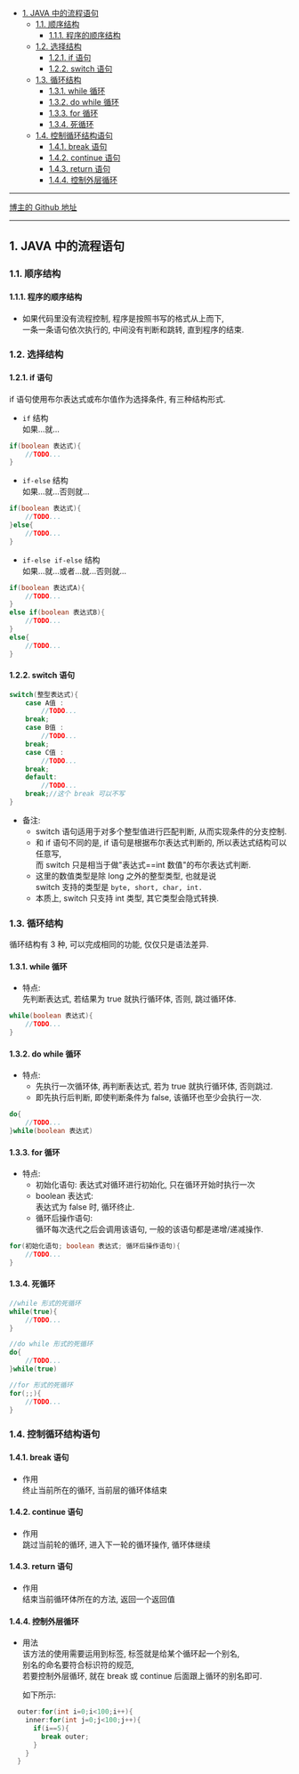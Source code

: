 <!-- TOC -->

- [1. JAVA 中的流程语句](#1-java-中的流程语句)
  - [1.1. 顺序结构](#11-顺序结构)
    - [1.1.1. 程序的顺序结构](#111-程序的顺序结构)
  - [1.2. 选择结构](#12-选择结构)
    - [1.2.1. if 语句](#121-if-语句)
    - [1.2.2. switch 语句](#122-switch-语句)
  - [1.3. 循环结构](#13-循环结构)
    - [1.3.1. while 循环](#131-while-循环)
    - [1.3.2. do while 循环](#132-do-while-循环)
    - [1.3.3. for 循环](#133-for-循环)
    - [1.3.4. 死循环](#134-死循环)
  - [1.4. 控制循环结构语句](#14-控制循环结构语句)
    - [1.4.1. break 语句](#141-break-语句)
    - [1.4.2. continue 语句](#142-continue-语句)
    - [1.4.3. return 语句](#143-return-语句)
    - [1.4.4. 控制外层循环](#144-控制外层循环)

<!-- /TOC -->

****
[博主的 Github 地址](https://github.com/leon9dragon)
****

## 1. JAVA 中的流程语句

### 1.1. 顺序结构

#### 1.1.1. 程序的顺序结构  
- 如果代码里没有流程控制, 程序是按照书写的格式从上而下,  
  一条一条语句依次执行的, 中间没有判断和跳转, 直到程序的结束.

### 1.2. 选择结构

#### 1.2.1. if 语句
if 语句使用布尔表达式或布尔值作为选择条件, 有三种结构形式.
- `if` 结构   
  如果...就...
```java
if(boolean 表达式){
    //TODO...
}
```

- `if-else` 结构     
  如果...就...否则就...
```java
if(boolean 表达式){
    //TODO...
}else{
    //TODO...
}
```

- `if-else if-else` 结构    
  如果...就...或者...就...否则就...
```java
if(boolean 表达式A){
    //TODO...
}
else if(boolean 表达式B){
    //TODO...
}
else{
    //TODO...
}
```

#### 1.2.2. switch 语句
```java
switch(整型表达式){
    case A值 :
        //TODO...
    break;
    case B值 :
        //TODO...
    break;
    case C值 :
        //TODO...
    break;
    default:
        //TODO...
    break;//这个 break 可以不写
}  
```
- 备注:  
  - switch 语句适用于对多个整型值进行匹配判断, 从而实现条件的分支控制.  
  - 和 if 语句不同的是, if 语句是根据布尔表达式判断的, 所以表达式结构可以任意写,    
  而 switch 只是相当于做"表达式==int 数值"的布尔表达式判断.  
  - 这里的数值类型是除 long 之外的整型类型, 也就是说  
  switch 支持的类型是 `byte, short, char, int.`  
  - 本质上, switch 只支持 int 类型, 其它类型会隐式转换.

### 1.3. 循环结构
循环结构有 3 种, 可以完成相同的功能, 仅仅只是语法差异.

#### 1.3.1. while 循环
- 特点:  
  先判断表达式, 若结果为 true 就执行循环体, 否则, 跳过循环体.

```java
while(boolean 表达式){
    //TODO...
}
```

#### 1.3.2. do while 循环
- 特点:  
  - 先执行一次循环体, 再判断表达式, 若为 true 就执行循环体, 否则跳过.  
  - 即先执行后判断, 即使判断条件为 false, 该循环也至少会执行一次.

```java
do{
    //TODO...
}while(boolean 表达式)
```

#### 1.3.3. for 循环
- 特点:  
  - 初始化语句: 
    表达式对循环进行初始化, 只在循环开始时执行一次
  - boolean 表达式:  
    表达式为 false 时, 循环终止.
  - 循环后操作语句:   
    循环每次迭代之后会调用该语句, 一般的该语句都是递增/递减操作.
```java
for(初始化语句; boolean 表达式; 循环后操作语句){
    //TODO...
}
```

#### 1.3.4. 死循环
```java
//while 形式的死循环
while(true){
    //TODO...
}

//do while 形式的死循环
do{
    //TODO...
}while(true)

//for 形式的死循环
for(;;){
    //TODO...
}
```

### 1.4. 控制循环结构语句

#### 1.4.1. break 语句
- 作用  
  终止当前所在的循环, 当前层的循环体结束


#### 1.4.2. continue 语句
- 作用  
  跳过当前轮的循环, 进入下一轮的循环操作, 循环体继续

#### 1.4.3. return 语句
- 作用  
  结束当前循环体所在的方法, 返回一个返回值

#### 1.4.4. 控制外层循环
- 用法  
  该方法的使用需要运用到标签, 标签就是给某个循环起一个别名,  
  别名的命名要符合标识符的规范,  
  若要控制外层循环, 就在 break 或 continue 后面跟上循环的别名即可.

  如下所示:
```java
  outer:for(int i=0;i<100;i++){
    inner:for(int j=0;j<100;j++){
      if(i==5){
        break outer;
      }
    }
  }
```


